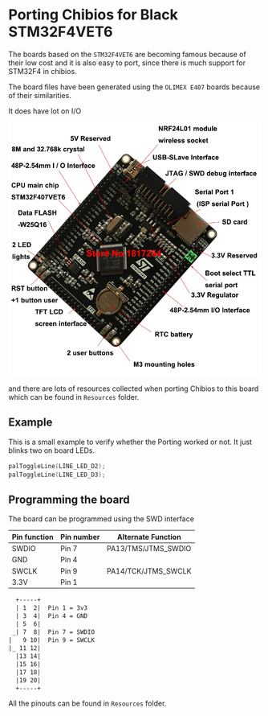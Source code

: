 # Porting Chibios for Black STM32F4VET6
The boards based on the `STM32F4VET6` are becoming famous because of their low cost and it is also easy to port, since there is much support for STM32F4 in chibios. 

The board files have been generated using the `OLIMEX E407` boards because of their similarities. 

It does have lot on I/O

![Input-Output](Resources/F4vet6board-legend.jpg)

and there are lots of resources collected when porting Chibios to this board which can be found in `Resources` folder.

## Example
This is a small example to verify whether the Porting worked or not. It just blinks two on board LEDs.

```c
palToggleLine(LINE_LED_D2);
palToggleLine(LINE_LED_D3);
```

## Programming the board
The board can be programmed using the SWD interface 

| Pin function | Pin number | Alternate Function  |
|--------------|------------|---------------------|
|     SWDIO    |    Pin 7   | PA13/TMS/JTMS_SWDIO |
|      GND     |    Pin 4   |                     |
|     SWCLK    |    Pin 9   | PA14/TCK/JTMS_SWCLK |
|     3.3V     |    Pin 1   |                     |

```
  +-----+
  | 1  2|  Pin 1 = 3v3
  | 3  4|  Pin 4 = GND
  | 5  6|
 _| 7  8|  Pin 7 = SWDIO
|   9 10|  Pin 9 = SWCLK
|_ 11 12|
  |13 14|
  |15 16|
  |17 18|
  |19 20|
  +-----+
```

All the pinouts can be found in `Resources` folder.
